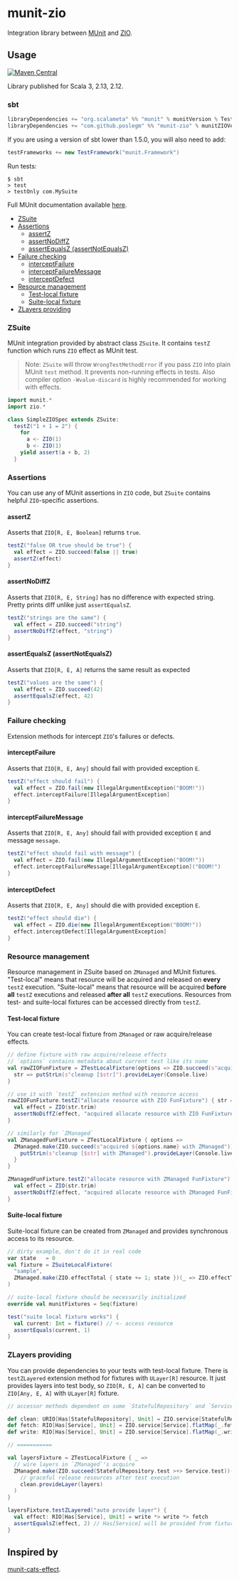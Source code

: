 # munit-zio

Integration library between [MUnit](https://scalameta.org/munit) and
[ZIO](https://zio.dev).

## Usage

[![Maven Central](https://maven-badges.herokuapp.com/maven-central/com.github.poslegm/munit-zio_3/badge.svg?kill_cache=1)](https://search.maven.org/artifact/com.github.poslegm/munit-zio_3/)

Library published for Scala 3, 2.13, 2.12.

### sbt

```scala
libraryDependencies += "org.scalameta" %% "munit" % munitVersion % Test
libraryDependencies += "com.github.poslegm" %% "munit-zio" % munitZIOVersion % Test
```

If you are using a version of sbt lower than 1.5.0, you will also need to add:
```scala
testFrameworks += new TestFramework("munit.Framework")
```

Run tests:

```
$ sbt
> test
> testOnly com.MySuite
```

Full MUnit documentation available [here](https://scalameta.org/munit/docs/getting-started.html).

<!-- TOC depthFrom:2 depthTo:3 -->

- [ZSuite](#zsuite)
- [Assertions](#assertions)
  - [assertZ](#assertz)
  - [assertNoDiffZ](#assertnodiffz)
  - [assertEqualsZ (assertNotEqualsZ)](#assertequalsz-assertnotequalsz)
- [Failure checking](#failure-checking)
  - [interceptFailure](#interceptfailure)
  - [interceptFailureMessage](#interceptfailuremessage)
  - [interceptDefect](#interceptdefect)
- [Resource management](#resource-management)
  - [Test-local fixture](#test-local-fixture)
  - [Suite-local fixture](#suite-local-fixture)
- [ZLayers providing](#zlayers-providing)

<!-- /TOC -->

### ZSuite

MUnit integration provided by abstract class `ZSuite`. It contains `testZ`
function which runs `ZIO` effect as MUnit test.
> Note: `ZSuite` will throw `WrongTestMethodError` if you pass `ZIO` into plain
> MUnit `test` method. It prevents non-running effects in tests. Also compiler
> option `-Wvalue-discard` is highly recommended for working with effects.

```scala
import munit.*
import zio.*

class SimpleZIOSpec extends ZSuite:
  testZ("1 + 1 = 2") {
    for
      a <- ZIO(1)
      b <- ZIO(1)
    yield assert(a + b, 2)
  }
```

### Assertions

You can use any of MUnit assertions in `ZIO` code, but `ZSuite` contains
helpful `ZIO`-specific assertions.

#### assertZ

Asserts that `ZIO[R, E, Boolean]` returns `true`.

```scala
testZ("false OR true should be true") {
  val effect = ZIO.succeed(false || true)
  assertZ(effect)
}
```
 
#### assertNoDiffZ

Asserts that `ZIO[R, E, String]` has no difference with expected string. Pretty
prints diff unlike just `assertEqualsZ`.

```scala
testZ("strings are the same") {
  val effect = ZIO.succeed("string")
  assertNoDiffZ(effect, "string")
}
``` 

#### assertEqualsZ (assertNotEqualsZ)

Asserts that `ZIO[R, E, A]` returns the same result as expected
 
```scala
testZ("values are the same") {
  val effect = ZIO.succeed(42)
  assertEqualsZ(effect, 42)
}
```

### Failure checking

Extension methods for intercept `ZIO`'s failures or defects.

#### interceptFailure

Asserts that `ZIO[R, E, Any]` should fail with provided exception `E`.

```scala
testZ("effect should fail") {
  val effect = ZIO.fail(new IllegalArgumentException("BOOM!"))
  effect.interceptFailure[IllegalArgumentException]
}
```

#### interceptFailureMessage

Asserts that `ZIO[R, E, Any]` should fail with provided exception `E` and
message `message`.

```scala
testZ("effect should fail with message") {
  val effect = ZIO.fail(new IllegalArgumentException("BOOM!"))
  effect.interceptFailureMessage[IllegalArgumentException]("BOOM!")
}
```
 
#### interceptDefect

Asserts that `ZIO[R, E, Any]` should die with provided exception `E`.

```scala
testZ("effect should die") {
  val effect = ZIO.die(new IllegalArgumentException("BOOM!"))
  effect.interceptDefect[IllegalArgumentException]
}
```

### Resource management

Resource management in ZSuite based on `ZManaged` and MUnit fixtures.
"Test-local" means that resource will be acquired and released on __every__
`testZ` execution.  "Suite-local" means that resource will be acquired __before
all__ `testZ` executions and released __after all__ `testZ` executions.
Resources from test- and suite-local fixtures can be accessed directly from
`testZ`.

#### Test-local fixture

You can create test-local fixture from `ZManaged` or raw acquire/release effects.

```scala
// define fixture with raw acquire/release effects
// `options` contains metadata about current test like its name
val rawZIOFunFixture = ZTestLocalFixture(options => ZIO.succeed(s"acquired ${options.name}")) {
  str => putStrLn(s"cleanup [$str]").provideLayer(Console.live)
}

// use it with `testZ` extension method with resource access
rawZIOFunFixture.testZ("allocate resource with ZIO FunFixture") { str => // <- resource
  val effect = ZIO(str.trim)
  assertNoDiffZ(effect, "acquired allocate resource with ZIO FunFixture")
}

// similarly for `ZManaged`
val ZManagedFunFixture = ZTestLocalFixture { options =>
  ZManaged.make(ZIO.succeed(s"acquired ${options.name} with ZManaged")) { str =>
    putStrLn(s"cleanup [$str] with ZManaged").provideLayer(Console.live).orDie
  }
}

ZManagedFunFixture.testZ("allocate resource with ZManaged FunFixture") { str =>
  val effect = ZIO(str.trim)
  assertNoDiffZ(effect, "acquired allocate resource with ZManaged FunFixture with ZManaged")
}
```

#### Suite-local fixture

Suite-local fixture can be created from `ZManaged` and provides synchronous
access to its resource.

```scala
// dirty example, don't do it in real code
var state   = 0
val fixture = ZSuiteLocalFixture(
  "sample",
  ZManaged.make(ZIO.effectTotal { state += 1; state })(_ => ZIO.effectTotal { state += 1 })
)

// suite-local fixture should be necessarily initialized
override val munitFixtures = Seq(fixture)

test("suite local fixture works") {
  val current: Int = fixture() // <- access resource
  assertEquals(current, 1)
}
```

### ZLayers providing

You can provide dependencies to your tests with test-local fixture. There is
`testZLayered` extension method for fixtures with `ULayer[R]` resource. It just
provides layers into test body, so `ZIO[R, E, A]` can be converted to `ZIO[Any,
E, A]` with `ULayer[R]` fixture.

```scala
// accessor methods dependent on some `StatefulRepository` and `Service`:

def clean: URIO[Has[StatefulRepository], Unit] = ZIO.service[StatefulRepository].flatMap(_.clean)
def fetch: RIO[Has[Service], Unit] = ZIO.service[Service].flatMap(_.fetch)
def write: RIO[Has[Service], Unit] = ZIO.service[Service].flatMap(_.write)

// ===========

val layersFixture = ZTestLocalFixture { _ =>
  // wire layers in `ZManaged`'s acquire
  ZManaged.make(ZIO.succeed(StatefulRepository.test >+> Service.test))(layers =>
    // graceful release resources after test execution
    clean.provideLayer(layers)
  )
}

layersFixture.testZLayered("auto provide layer") {
  val effect: RIO[Has[Service], Unit] = write *> write *> fetch
  assertEqualsZ(effect, 2) // Has[Service] will be provided from fixture
}
```

## Inspired by
[munit-cats-effect](https://github.com/typelevel/munit-cats-effect).
